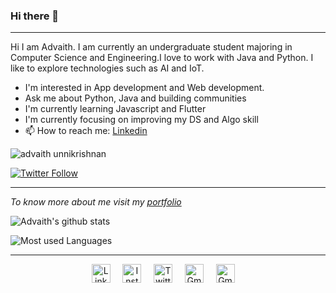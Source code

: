 ### Hi there 👋

<!--
**advaith-unnikrishnan/advaith-unnikrishnan** is a ✨ _special_ ✨ repository because its `README.md` (this file) appears on your GitHub profile.

Will be updating soon to do the video
-->
----
Hi I am Advaith. I am currently an undergraduate student majoring in Computer Science and Engineering.I love to work with Java and Python. I like to explore technologies such as AI and IoT. 

- I'm interested in App development and Web development.
- Ask me about Python, Java and building communities
- I'm currently learning Javascript and Flutter
- I'm currently focusing on improving my DS and Algo skill
- 📫 How to reach me:  [Linkedin](https://www.linkedin.com/in/advaithu/) 

<p align="left"> <img src="https://komarev.com/ghpvc/?username=advaith-unnikrishnan" alt="advaith unnikrishnan" /> </p>

[![Twitter Follow](https://img.shields.io/twitter/follow/advaith_unni?style=social)](https://twitter.com/advaith_unni)


----

*To know more about me visit my [portfolio](https://advaith-unnikrishnan.github.io/)*

![Advaith's github stats](https://github-readme-stats.vercel.app/api?username=advaith-unnikrishnan&show_icons=true&hide=["issues"])

![Most used Languages](https://github-readme-stats.vercel.app/api/top-langs/?username=advaith-unnikrishnan&&show_icons=true)

----
<p align="center">
  <a href="https://www.linkedin.com/in/advaithu/"><img src="https://cdn.jsdelivr.net/npm/simple-icons@v3/icons/linkedin.svg" width="30px" alt="LinkedIn"></a> &nbsp; &nbsp;
  <a href="https://www.instagram.com/_advaith_unnikrishnan_/"><img src="https://cdn.jsdelivr.net/npm/simple-icons@v3/icons/instagram.svg" width="30px" alt="Instagram"></a> &nbsp; &nbsp;
  <a href="https://twitter.com/advaith_unni"><img src="https://cdn.jsdelivr.net/npm/simple-icons@v3/icons/twitter.svg" width="30px" alt="Twitter"></a> &nbsp; &nbsp;
  <a href="advaithunni2000@gmail.com"><img src="https://cdn.jsdelivr.net/npm/simple-icons@v3/icons/gmail.svg" width="30px" alt="Gmail"></a> &nbsp; &nbsp;
  <a href="https://medium.com/@advaithunni2000"><img src="https://cdn.jsdelivr.net/npm/simple-icons@v3/icons/medium.svg" width="30px" alt="Gmail"></a> &nbsp; &nbsp;

  </p>
